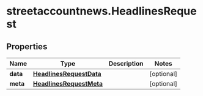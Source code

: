 # streetaccountnews.HeadlinesRequest

## Properties

Name | Type | Description | Notes
------------ | ------------- | ------------- | -------------
**data** | [**HeadlinesRequestData**](HeadlinesRequestData.md) |  | [optional] 
**meta** | [**HeadlinesRequestMeta**](HeadlinesRequestMeta.md) |  | [optional] 


